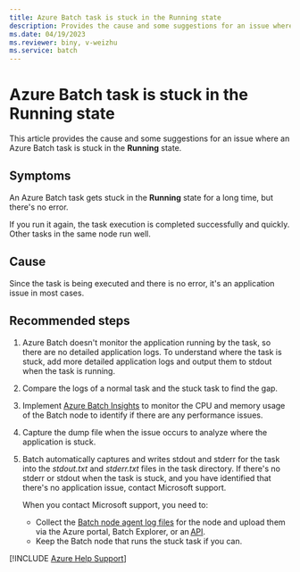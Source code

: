 ```yaml
---
title: Azure Batch task is stuck in the Running state
description: Provides the cause and some suggestions for an issue where an Azure Batch task is stuck in the Running state without any errors.
ms.date: 04/19/2023
ms.reviewer: biny, v-weizhu
ms.service: batch
---
```

# Azure Batch task is stuck in the Running state

This article provides the cause and some suggestions for an issue where an Azure Batch task is stuck in the **Running** state.

## Symptoms

An Azure Batch task gets stuck in the **Running** state for a long time, but there's no error.

If you run it again, the task execution is completed successfully and quickly. Other tasks in the same node run well.

## Cause

Since the task is being executed and there is no error, it's an application issue in most cases.

## Recommended steps

1. Azure Batch doesn't monitor the application running by the task, so there are no detailed application logs. To understand where the task is stuck, add more detailed application logs and output them to stdout when the task is running. 

1. Compare the logs of a normal task and the stuck task to find the gap.  

1. Implement [Azure Batch Insights](https://github.com/Azure/batch-insights) to monitor the CPU and memory usage of the Batch node to identify if there are any performance issues.  

1. Capture the dump file when the issue occurs to analyze where the application is stuck.

1. Batch automatically captures and writes stdout and stderr for the task into the *stdout.txt* and *stderr.txt* files in the task directory. If there's no stderr or stdout when the task is stuck, and you have identified that there's no application issue, contact Microsoft support.

    When you contact Microsoft support, you need to:

    - Collect the [Batch node agent log files](/azure/batch/batch-pool-node-error-checking#node-agent-log-files) for the node and upload them via the Azure portal, Batch Explorer, or an [API](/rest/api/batchservice/compute-node/upload-batch-service-logs).
    - Keep the Batch node that runs the stuck task if you can.  

[!INCLUDE [Azure Help Support](../../../includes/azure-help-support.md)]

